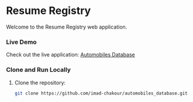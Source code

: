 # Resume Registry

Welcome to the Resume Registry web application. 

### Live Demo
Check out the live application: [Automobiles Database](https://imad-chakour.github.io/resume_registry/)

### Clone and Run Locally
1. Clone the repository:
   ```bash
   git clone https://github.com/imad-chakour/automobiles_database.git
